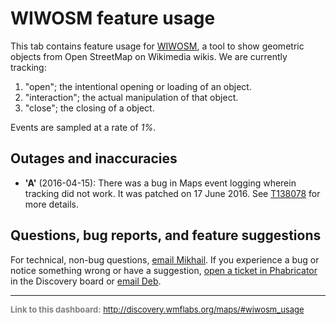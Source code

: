 WIWOSM feature usage
=======

This tab contains feature usage for [WIWOSM](https://meta.wikimedia.org/wiki/WikiMiniAtlas), a tool to show geometric objects from
Open StreetMap on Wikimedia wikis. We are currently tracking:

1. "open"; the intentional opening or loading of an object.
2. "interaction"; the actual manipulation of that object.
3. "close"; the closing of a object.

Events are sampled at a rate of *1%*.

Outages and inaccuracies
------

- **'A'** (2016-04-15): There was a bug in Maps event logging wherein tracking did not work. It was patched on 17 June 2016. See [T138078](https://phabricator.wikimedia.org/T138078) for more details.

Questions, bug reports, and feature suggestions
------
For technical, non-bug questions, [email Mikhail](mailto:mpopov@wikimedia.org?subject=Dashboard%20Question). If you experience a bug or notice something wrong or have a suggestion, [open a ticket in Phabricator](https://phabricator.wikimedia.org/maniphest/task/create/?projects=Discovery) in the Discovery board or [email Deb](mailto:deb@wikimedia.org?subject=Dashboard%20Question).

<hr style="border-color: gray;">
<p style="font-size: small; color: gray;">
  <strong>Link to this dashboard:</strong>
  <a href="http://discovery.wmflabs.org/maps/#wiwosm_usage">
    http://discovery.wmflabs.org/maps/#wiwosm_usage
  </a>
</p>
